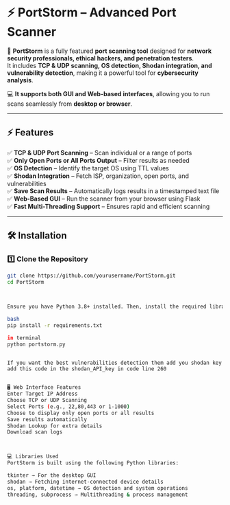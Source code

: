 
# ⚡ PortStorm – Advanced Port Scanner

🚀 **PortStorm** is a fully featured **port scanning tool** designed for **network security professionals, ethical hackers, and penetration testers**.  
It includes **TCP & UDP scanning, OS detection, Shodan integration, and vulnerability detection**, making it a powerful tool for **cybersecurity analysis**.  

💻 **It supports both GUI and Web-based interfaces**, allowing you to run scans seamlessly from **desktop or browser**.  

---

## **⚡ Features**
✅ **TCP & UDP Port Scanning** – Scan individual or a range of ports  
✅ **Only Open Ports or All Ports Output** – Filter results as needed  
✅ **OS Detection** – Identify the target OS using TTL values  
✅ **Shodan Integration** – Fetch ISP, organization, open ports, and vulnerabilities  
✅ **Save Scan Results** – Automatically logs results in a timestamped text file  
✅ **Web-Based GUI** – Run the scanner from your browser using Flask  
✅ **Fast Multi-Threading Support** – Ensures rapid and efficient scanning  

---

## **🛠️ Installation**
### **1️⃣ Clone the Repository**
```bash
git clone https://github.com/yourusername/PortStorm.git
cd PortStorm



Ensure you have Python 3.8+ installed. Then, install the required libraries:

bash
pip install -r requirements.txt

in terminal 
python portstorm.py


If you want the best vulnerabilities detection them add you shodan key from shodan website
add this code in the shodan_API_key in code line 260


🖥️ Web Interface Features
Enter Target IP Address
Choose TCP or UDP Scanning
Select Ports (e.g., 22,80,443 or 1-1000)
Choose to display only open ports or all results
Save results automatically
Shodan Lookup for extra details
Download scan logs



💻 Libraries Used
PortStorm is built using the following Python libraries:

tkinter → For the desktop GUI
shodan → Fetching internet-connected device details
os, platform, datetime → OS detection and system operations
threading, subprocess → Multithreading & process management
